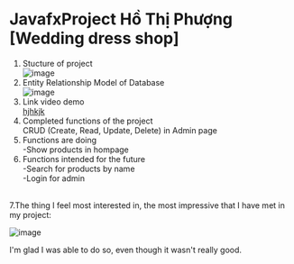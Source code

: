# JavafxProject Hồ Thị Phượng [Wedding dress shop]
1. Stucture of project <br>
 ![image](https://user-images.githubusercontent.com/100773941/173478686-201b05c7-61aa-4b51-b70b-8b256226a53b.png)
2. Entity Relationship Model of Database <br>
![image](https://user-images.githubusercontent.com/100773941/173491190-1e902b66-88bc-4ec4-a7be-9898ec27e06e.png)
3. Link video demo <br>
[hjhkjk](https://drive.google.com/drive/folders/1rjHPNR6IXUeQ0gAXdgEtkv8d7rQJrp1S?usp=sharing)
4. Completed functions of the project <br>
 CRUD (Create, Read, Update, Delete) in Admin page
5. Functions are doing <br>
  -Show products in hompage
6. Functions intended for the future <br>
 -Search for products by name <br>
 -Login for admin
 <br>
7.The thing I feel most interested in, the most impressive that I have met in my project:<br>

![image](https://user-images.githubusercontent.com/100773941/173493085-1f46a41a-6ffb-446e-83ed-f8ba9cdaba39.png)

I'm glad I was able to do so, even though it wasn't really good.

